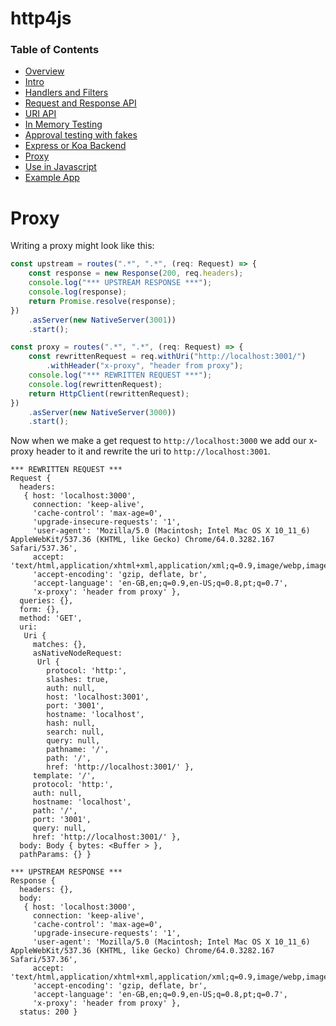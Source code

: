 # http4js

### Table of Contents

- [Overview](/http4js/#basics)
- [Intro](/http4js/Intro/#intro)
- [Handlers and Filters](/http4js/Handlers-and-filters/#handlers-and-filters)
- [Request and Response API](/http4js/Request-and-response-api/#request-and-response-api)
- [URI API](/http4js/Uri-api/#uri-api)
- [In Memory Testing](/http4js/In-memory-testing/#in-memory-testing)
- [Approval testing with fakes](/http4js/Approval-testing-with-fakes/#approval-testing-with-fakes)
- [Express or Koa Backend](/http4js/Express-or-koa-backend/#express-or-koa-backend)
- [Proxy](/http4js/Proxy/#proxy)
- [Use in Javascript](/http4js/Use-in-javascript/#how-to-require-and-use-http4js-in-js)
- [Example App](https://github.com/TomShacham/http4js-eg)

# Proxy

Writing a proxy might look like this:

```typescript
const upstream = routes(".*", ".*", (req: Request) => {
    const response = new Response(200, req.headers);
    console.log("*** UPSTREAM RESPONSE ***");
    console.log(response);
    return Promise.resolve(response);
})
    .asServer(new NativeServer(3001))
    .start();

const proxy = routes(".*", ".*", (req: Request) => {
    const rewrittenRequest = req.withUri("http://localhost:3001/")
        .withHeader("x-proxy", "header from proxy");
    console.log("*** REWRITTEN REQUEST ***");
    console.log(rewrittenRequest);
    return HttpClient(rewrittenRequest);
})
    .asServer(new NativeServer(3000))
    .start();

```

Now when we make a get request to `http://localhost:3000` we add our x-proxy header to it and rewrite the uri to `http://localhost:3001`.

```
*** REWRITTEN REQUEST ***
Request {
  headers:
   { host: 'localhost:3000',
     connection: 'keep-alive',
     'cache-control': 'max-age=0',
     'upgrade-insecure-requests': '1',
     'user-agent': 'Mozilla/5.0 (Macintosh; Intel Mac OS X 10_11_6) AppleWebKit/537.36 (KHTML, like Gecko) Chrome/64.0.3282.167 Safari/537.36',
     accept: 'text/html,application/xhtml+xml,application/xml;q=0.9,image/webp,image/apng,*/*;q=0.8',
     'accept-encoding': 'gzip, deflate, br',
     'accept-language': 'en-GB,en;q=0.9,en-US;q=0.8,pt;q=0.7',
     'x-proxy': 'header from proxy' },
  queries: {},
  form: {},
  method: 'GET',
  uri:
   Uri {
     matches: {},
     asNativeNodeRequest:
      Url {
        protocol: 'http:',
        slashes: true,
        auth: null,
        host: 'localhost:3001',
        port: '3001',
        hostname: 'localhost',
        hash: null,
        search: null,
        query: null,
        pathname: '/',
        path: '/',
        href: 'http://localhost:3001/' },
     template: '/',
     protocol: 'http:',
     auth: null,
     hostname: 'localhost',
     path: '/',
     port: '3001',
     query: null,
     href: 'http://localhost:3001/' },
  body: Body { bytes: <Buffer > },
  pathParams: {} }

*** UPSTREAM RESPONSE ***
Response {
  headers: {},
  body:
   { host: 'localhost:3000',
     connection: 'keep-alive',
     'cache-control': 'max-age=0',
     'upgrade-insecure-requests': '1',
     'user-agent': 'Mozilla/5.0 (Macintosh; Intel Mac OS X 10_11_6) AppleWebKit/537.36 (KHTML, like Gecko) Chrome/64.0.3282.167 Safari/537.36',
     accept: 'text/html,application/xhtml+xml,application/xml;q=0.9,image/webp,image/apng,*/*;q=0.8',
     'accept-encoding': 'gzip, deflate, br',
     'accept-language': 'en-GB,en;q=0.9,en-US;q=0.8,pt;q=0.7',
     'x-proxy': 'header from proxy' },
  status: 200 }

```
